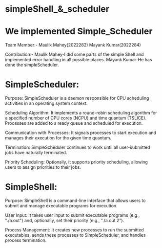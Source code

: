 # simpleShell_&_scheduler
# We implemented Simple_Scheduler
Team Member:- Maulik Mahey(2022282) Mayank Kumar(2022284)

Contribution:- Maulik Mahey-I did some  parts of the simple Shell and implemented error handling in all possible places. Mayank Kumar-He has  done the simpleScheduler.

# SimpleScheduler:

Purpose: SimpleScheduler is a daemon responsible for CPU scheduling activities in an operating system context.

Scheduling Algorithm: It implements a round-robin scheduling algorithm for a specified number of CPU cores (NCPU) and time quantum (TSLICE). Processes are added to a ready queue and scheduled for execution.

Communication with Processes: It signals processes to start execution and manages their execution for the given time quantum.

Termination: SimpleScheduler continues to work until all user-submitted jobs have naturally terminated.

Priority Scheduling: Optionally, it supports priority scheduling, allowing users to assign priorities to their jobs.

# SimpleShell:

Purpose: SimpleShell is a command-line interface that allows users to submit and manage executable programs for execution.

User Input: It takes user input to submit executable programs (e.g., "./a.out") and, optionally, set their priority (e.g., "./a.out 2").

Process Management: It creates new processes to run the submitted executables, sends these processes to SimpleScheduler, and handles process termination.
